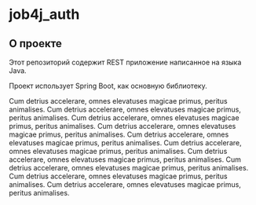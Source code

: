 # job4j_auth

## О проекте

Этот репозиторий содержит REST приложение написанное на языка Java.

Проект использует Spring Boot, как основную библиотеку.

Cum detrius accelerare, omnes elevatuses magicae primus, peritus animalises.
Cum detrius accelerare, omnes elevatuses magicae primus, peritus animalises.
Cum detrius accelerare, omnes elevatuses magicae primus, peritus animalises.
Cum detrius accelerare, omnes elevatuses magicae primus, peritus animalises.
Cum detrius accelerare, omnes elevatuses magicae primus, peritus animalises.
Cum detrius accelerare, omnes elevatuses magicae primus, peritus animalises.
Cum detrius accelerare, omnes elevatuses magicae primus, peritus animalises.
Cum detrius accelerare, omnes elevatuses magicae primus, peritus animalises.
Cum detrius accelerare, omnes elevatuses magicae primus, peritus animalises.
Cum detrius accelerare, omnes elevatuses magicae primus, peritus animalises.